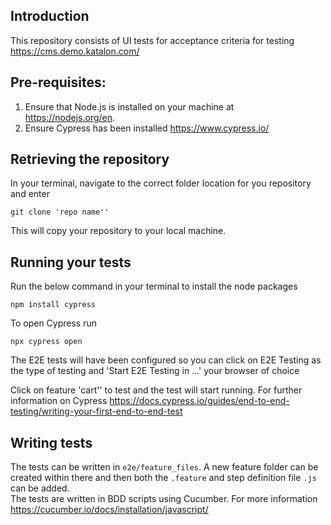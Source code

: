 
## Introduction
This repository consists of UI tests for acceptance criteria for testing https://cms.demo.katalon.com/

## Pre-requisites:
1. Ensure that Node.js is installed on your machine at https://nodejs.org/en.
2. Ensure Cypress has been installed https://www.cypress.io/


## Retrieving the repository
In your terminal, navigate to the correct folder location for you repository and enter
```
git clone 'repo name''
```

This will copy your repository to your local machine.

## Running your tests
Run the below command in your terminal to install the node packages
```
npm install cypress
```
To open Cypress run 
```
npx cypress open
```
The E2E tests will have been configured so you can click on E2E Testing as the type of testing and 'Start E2E Testing in ...' your browser of choice

Click on feature 'cart'' to test and the test will start running. For further information on Cypress https://docs.cypress.io/guides/end-to-end-testing/writing-your-first-end-to-end-test



## Writing tests
The tests can be written in `e2e/feature_files`. A new feature folder can be created within there and then both the `.feature` and step definition file `.js` can be added. <br/>
The tests are written in BDD scripts using Cucumber. For more information https://cucumber.io/docs/installation/javascript/ 
